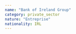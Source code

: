 ```yaml
---
name: "Bank of Ireland Group"
category: private_sector
nature: "Entreprise"
nationality: IRL
---
```

    
